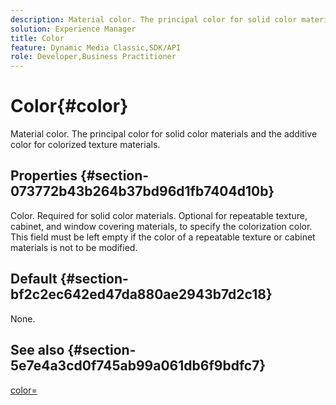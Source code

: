 ```yaml
---
description: Material color. The principal color for solid color materials and the additive color for colorized texture materials.
solution: Experience Manager
title: Color
feature: Dynamic Media Classic,SDK/API
role: Developer,Business Practitioner
---
```


# Color{#color}

Material color. The principal color for solid color materials and the additive color for colorized texture materials.

## Properties {#section-073772b43b264b37bd96d1fb7404d10b}

Color. Required for solid color materials. Optional for repeatable texture, cabinet, and window covering materials, to specify the colorization color. This field must be left empty if the color of a repeatable texture or cabinet materials is not to be modified.

## Default {#section-bf2c2ec642ed47da880ae2943b7d2c18}

None.

## See also {#section-5e7e4a3cd0f745ab99a061db6f9bdfc7}

[color=](../../../../../ir-api/http-protocol/image-rendering-api-ref/c-ir-http-protocol-ref/c-ir-http-protocol-command-reference/r-ir-http-color.md#reference-ea3cba9edfe94dbab86d8f123a9ed0aa) 
